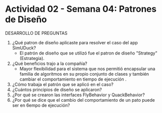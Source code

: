 # Actividad 02 - Semana 04: Patrones de Diseño

DESARROLLO DE PREGUNTAS

1. ¿Qué patron de diseño aplicaste para resolver el caso del app SimUDuck?
   - El patrón de diseño que se utilizó fue el patron de diseño "Strategy" (Estrategia). 
3. ¿Qué beneficios trajo a la compañía?
   - Mayor flexibilidad para el sistema que nos permitió encapsular una familia de algoritmos en su propio conjunto de clases y también cambiar el comportamiento en tiempo de ejecución .
5. ¿Cómo trabaja el patrón que se aplicó en el caso?
6. ¿Cuántos principios de diseño se aplicaron?
7. ¿Por qué se crearon las interfaces FlyBehavior y QuackBehavior?
8. ¿Por qué se dice que el cambio del comportamiento de un pato puede ser en 6empo de ejecución?
